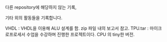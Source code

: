 다른 repository에 해당하지 않는 기록,

기타 외의 활동들을 기록합니다.


VHDL : VHDL을 이용해 ALU 설계를 함. zip 파일 내의 보고서 참고.
TPU.tar : 마이크로프로세서 수업을 수강하며 진행한 프로젝트이다. CPU 의 tiny한 버전.
